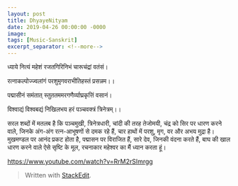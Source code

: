 ```yaml
---
layout: post
title: DhyayeNityam
date: 2019-04-26 00:00:00 -0000
image: 
tags: [Music-Sanskrit]
excerpt_separator: <!--more-->
---
```

 <!--more-->

ध्याये नित्यं महेशं रजतगिरिनिभं चारूचंद्रां वतंसं।

रत्नाकल्पोज्ज्वलांगं परशुमृगवराभीतिहस्तं प्रसन्नम।।

पद्मासीनं समंतात् स्तुततममरगणैर्व्याघ्रकृत्तिं वसानं।

विश्वाद्यं विश्वबद्यं निखिलभय हरं पञ्चवक्त्रं त्रिनेत्रम्।।

सरल शब्दों में मतलब है कि पञ्चमुखी, त्रिनेत्रधारी, चांदी की तरह तेजोमयी, चंद्र को सिर पर धारण करने वाले, जिनके अंग-अंग रत्न-आभूषणों से दमक रहे हैं, चार हाथों में परशु, मृग, वर और अभय मुद्रा है। मुखमण्डल पर आनंद प्रकट होता है, पद्मासन पर विराजित हैं, सारे देव, जिनकी वंदना करते हैं, बाघ की खाल धारण करने वाले ऐसे सृष्टि के मूल, रचनाकार महेश्वर का मैं ध्यान करता हूं।



﻿https://www.youtube.com/watch?v=RrM2rSImrgg


> Written with [StackEdit](https://stackedit.io/).
